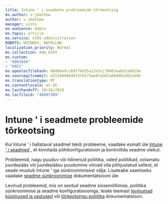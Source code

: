```yaml
---
title: Intune ' i seadmete probleemide tõrkeotsing
ms.author: v-jmathew
author: v-jmathew
manager: scotv
ms.audience: Admin
ms.topic: article
ms.service: o365-administration
ROBOTS: NOINDEX, NOFOLLOW
localization_priority: Normal
ms.collection: Adm_O365
ms.custom:
- "9003834"
- "6851"
ms.openlocfilehash: 80d09a9ccb9f76d35a12e5cc70903aa03ca0819e
ms.sourcegitcommit: d151b09064df3fb573ae07a387a08d98a9553b9b
ms.translationtype: MT
ms.contentlocale: et-EE
ms.lasthandoff: 10/28/2020
ms.locfileid: "48807309"
---
```

# <a name="troubleshooting-problems-with-intune-devices"></a>Intune ' i seadmete probleemide tõrkeotsing

Kui Intune ' i hallataval seadmel tekib probleeme, vaadake esmalt üle [Intune ' i seadmed](https://docs.microsoft.com/mem/intune/protect/endpoint-security-manage-devices) , et kinnitada põhikonfiguratsioon ja kontrollida seadme olekut.

Probleemid, nagu puuduv või hilinenud poliitika, valed poliitikad, ootamatu juurdepääs või juurdepääsu puudumine võivad olla põhjustatud sellest, et seade muutub Intune ' iga sünkroonimisest välja. Lisateabe saamiseks vaadake [seadme sünkroonimise](https://docs.microsoft.com/mem/intune/remote-actions/device-sync) dokumentatsiooni üle.

Levinud probleemid, mis on seotud seadme sissemöllimise, poliitika sünkroonimise ja seadme konfiguratsiooniga, leiate teemast [levinumad küsimused ja vastused](https://docs.microsoft.com/mem/intune/configuration/device-profile-troubleshoot) või [tõrkeotsingu poliitika](https://docs.microsoft.com/mem/intune/configuration/troubleshoot-policies-in-microsoft-intune) dokumentatsioon.
